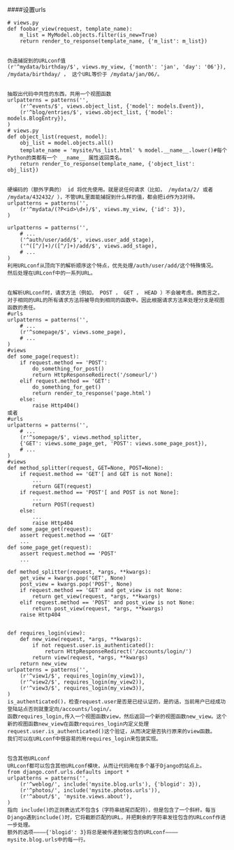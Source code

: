 ####设置urls

    # views.py  
    def foobar_view(request, template_name):
        m_list = MyModel.objects.filter(is_new=True)
        return render_to_response(template_name, {'m_list': m_list})


    伪造捕捉到的URLconf值
    (r'^mydata/birthday/$', views.my_view, {'month': 'jan', 'day': '06'}),
    /mydata/birthday/ ， 这个URL等价于 /mydata/jan/06/。


    抽取出代码中共性的东西，共用一个视图函数
    urlpatterns = patterns('',
        (r'^events/$', views.object_list, {'model': models.Event}),
        (r'^blog/entries/$', views.object_list, {'model': models.BlogEntry}),
    )
    # views.py
    def object_list(request, model):
        obj_list = model.objects.all()
        template_name = 'mysite/%s_list.html' % model.__name__.lower()#每个Python的类都有一个 __name__ 属性返回类名。 
        return render_to_response(template_name, {'object_list': obj_list})


    硬编码的（额外字典的） id 将优先使用。就是说任何请求（比如， /mydata/2/ 或者 /mydata/432432/ ），不管URL里面能捕捉到什么样的值，都会把id作为3对待。
    urlpatterns = patterns('',
        (r'^mydata/(?P<id>\d+)/$', views.my_view, {'id': 3}),
    )

    urlpatterns = patterns('',
        # ...
        ('^auth/user/add/$', views.user_add_stage),
        ('^([^/]+)/([^/]+)/add/$', views.add_stage),
        # ...
    )
    利用URLconf从顶向下的解析顺序这个特点，优先处理/auth/user/add/这个特殊情况。
    然后处理在URLconf中的一系列URL。


    在解析URLconf时，请求方法（例如， POST ， GET ， HEAD ）不会被考虑。换而言之，对于相同的URL的所有请求方法将被导向到相同的函数中。因此根据请求方法来处理分支是视图函数的责任。
    #urls
    urlpatterns = patterns('',
        # ...
        (r'^somepage/$', views.some_page),
        # ...
    ) 
    #views
    def some_page(request):
        if request.method == 'POST':
            do_something_for_post()
            return HttpResponseRedirect('/someurl/')
        elif request.method == 'GET':
            do_something_for_get()
            return render_to_response('page.html')
        else:
            raise Http404()
    或者
    #urls
    urlpatterns = patterns('',
        # ...
        (r'^somepage/$', views.method_splitter, 
        {'GET': views.some_page_get, 'POST': views.some_page_post}),
        # ...
    )
    #views
    def method_splitter(request, GET=None, POST=None):
        if request.method == 'GET'[ and GET is not None]:
            ...
            return GET(request)
        if request.method == 'POST'[ and POST is not None]:
            ...
            return POST(request)
        else:
            ...
            raise Http404
    def some_page_get(request):
        assert request.method == 'GET'
        ...
    def some_page_get(request):
        assert request.method == 'POST'
        ...

    def method_splitter(request, *args, **kwargs):
        get_view = kwargs.pop('GET', None)
        post_view = kwargs.pop('POST', None)
        if request.method == 'GET' and get_view is not None:
            return get_view(request, *args, **kwargs)
        elif request.method == 'POST' and post_view is not None:
            return post_view(request, *args, **kwargs)
        raise Http404


    def requires_login(view):
        def new_view(request, *args, **kwargs):
            if not request.user.is_authenticated():
                return HttpResponseRedirect('/accounts/login/')
            return view(request, *args, **kwargs)
        return new_view
    urlpatterns = patterns('',
        (r'^view1/$', requires_login(my_view1)),
        (r'^view2/$', requires_login(my_view2)),
        (r'^view3/$', requires_login(my_view3)),
    )
    is_authenticated()，检查request.user是否是已经认证的，是的话，当前用户已经成功登陆站点否则就重定向/accounts/login/。
    函数requires_login,传入一个视图函数view，然后返回一个新的视图函数new_view。这个新的视图函数new_view在函数requires_login内定义处理request.user.is_authenticated()这个验证，从而决定是否执行原来的view函数。
    我们可以在URLconf中很容易的用requires_login来包装实现。


    包含其他URLconf
    URLconf都可以包含其他URLconf模块，从而让代码用在多个基于Django的站点上。
    from django.conf.urls.defaults import *
    urlpatterns = patterns('',
        (r'^weblog/', include('mysite.blog.urls'), {'blogid': 3}),
        (r'^photos/', include('mysite.photos.urls')),
        (r'^about/$', 'mysite.views.about'),
    )
    指向 include()的正则表达式不包含$（字符串结尾匹配符），但是包含了一个斜杆。每当Django遇到include()时，它将截断匹配的URL，并把剩余的字符串发往包含的URLconf作进一步处理。
    额外的选项————{'blogid': 3}将总是被传递到被包含的URLconf————mysite.blog.urls中的每一行。

